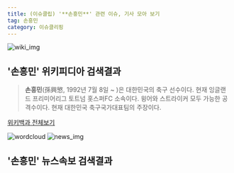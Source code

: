 ```yaml
---
title: (이슈클립) '**손흥민**' 관련 이슈, 기사 모아 보기
tag: 손흥민
category: 이슈클리핑
---
```

![wiki_img](https://user-images.githubusercontent.com/42597476/44503234-41136a80-a6d0-11e8-9071-6fc6418eafe4.png)
## **'**손흥민**'** 위키피디아 검색결과
>**손흥민**(孫興慜, 1992년 7월 8일 ~ )은 대한민국의 축구 선수이다. 현재 잉글랜드 프리미어리그 토트넘 홋스퍼FC 소속이다. 윙어와 스트라이커 모두 가능한 공격수이다. 현재 대한민국 축구국가대표팀의 주장이다.

<a href="https://ko.wikipedia.org/wiki/손흥민" target="_blank">위키백과 전체보기</a>

![wordcloud](https://s3.ap-northeast-2.amazonaws.com/lyrics101-wordcloud/2018-09-27-1537996812.png)
![news_img](https://user-images.githubusercontent.com/42597476/44507050-1206f400-a6e4-11e8-8d98-7ffbfebb353f.png)
## **'**손흥민**'** 뉴스속보 검색결과

